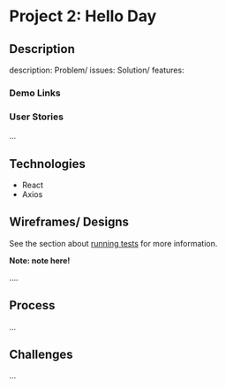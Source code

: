 # Project 2: Hello Day

## Description

description:
Problem/ issues:
Solution/ features:

### Demo Links

### User Stories

...

## Technologies

- React
- Axios

## Wireframes/ Designs

See the section about [running tests](https://facebook.github.io/create-react-app/docs/running-tests) for more information.

**Note: note here!**

....

## Process

...

## Challenges

...

